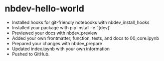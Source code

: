 nbdev-hello-world
================

<!-- WARNING: THIS FILE WAS AUTOGENERATED! DO NOT EDIT! -->

- Installed hooks for git-friendly notebooks with nbdev_install_hooks
- Installed your package with pip install -e ‘.\[dev\]’
- Previewed your docs with nbdev_preview
- Added your own frontmatter, function, tests, and docs to 00_core.ipynb
- Prepared your changes with nbdev_prepare
- Updated index.ipynb with your own information
- Pushed to GitHub.
